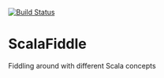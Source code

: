 [![Build Status](https://travis-ci.org/IamConstantine/ScalaFiddle.svg?branch=master)](https://travis-ci.org/IamConstantine/ScalaFiddle)
# ScalaFiddle
Fiddling around with different Scala concepts
